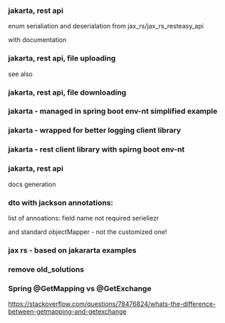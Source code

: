### jakarta, rest api

enum serialiation and deserialation from jax_rs/jax_rs_resteasy_api

with documentation

### jakarta, rest api, file uploading

see also 

### jakarta, rest api, file downloading

### jakarta - managed in spring boot env-nt simplified example

### jakarta - wrapped for better logging client library

### jakarta - rest client library with spirng boot env-nt 

###  jakarta, rest api

docs generation

### dto with jackson annotations:

list of annoations:
field name
not required
serieliezr

and standard objectMapper - not the customized one!

### jax rs - based on jakararta examples

### remove old_solutions

### Spring @GetMapping vs @GetExchange

https://stackoverflow.com/questions/78476824/whats-the-difference-between-getmapping-and-getexchange